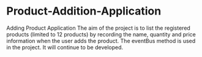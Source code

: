 # Product-Addition-Application
Adding Product Application  The aim of the project is to list the registered products (limited to 12 products) by recording the name, quantity and price information when the user adds the product.  The eventBus method is used in the project. It will continue to be developed.
